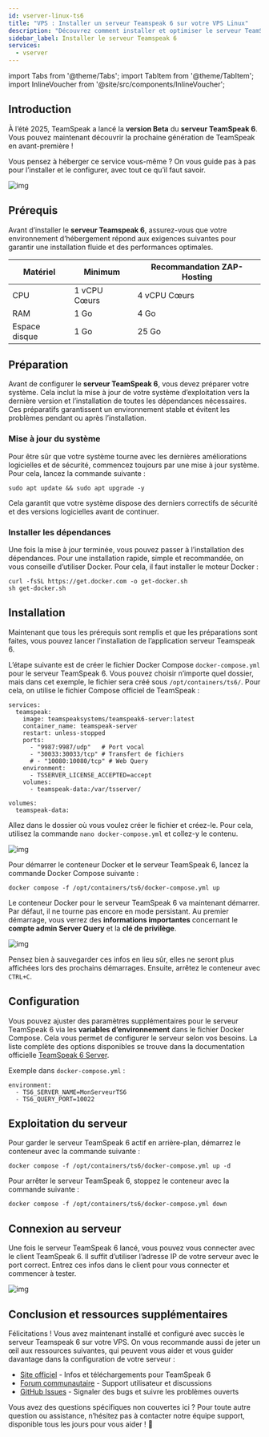```yaml
---
id: vserver-linux-ts6
title: "VPS : Installer un serveur Teamspeak 6 sur votre VPS Linux"
description: "Découvrez comment installer et optimiser le serveur TeamSpeak 6 pour un hébergement fiable et performant → En savoir plus maintenant"
sidebar_label: Installer le serveur Teamspeak 6
services:
  - vserver
---
```


import Tabs from '@theme/Tabs';
import TabItem from '@theme/TabItem';
import InlineVoucher from '@site/src/components/InlineVoucher';

## Introduction

À l’été 2025, TeamSpeak a lancé la **version Beta** du **serveur TeamSpeak 6**. Vous pouvez maintenant découvrir la prochaine génération de TeamSpeak en avant-première !

Vous pensez à héberger ce service vous-même ? On vous guide pas à pas pour l’installer et le configurer, avec tout ce qu’il faut savoir.

![img](https://screensaver01.zap-hosting.com/index.php/s/4J6HJjQdRddjGFK/preview)

<InlineVoucher />



## Prérequis

Avant d’installer le **serveur Teamspeak 6**, assurez-vous que votre environnement d’hébergement répond aux exigences suivantes pour garantir une installation fluide et des performances optimales.

| Matériel   | Minimum      | Recommandation ZAP-Hosting |
| ---------- | ------------ | -------------------------- |
| CPU        | 1 vCPU Cœurs | 4 vCPU Cœurs               |
| RAM        | 1 Go         | 4 Go                       |
| Espace disque | 1 Go       | 25 Go                      |



## Préparation

Avant de configurer le **serveur TeamSpeak 6**, vous devez préparer votre système. Cela inclut la mise à jour de votre système d’exploitation vers la dernière version et l’installation de toutes les dépendances nécessaires. Ces préparatifs garantissent un environnement stable et évitent les problèmes pendant ou après l’installation.


### Mise à jour du système
Pour être sûr que votre système tourne avec les dernières améliorations logicielles et de sécurité, commencez toujours par une mise à jour système. Pour cela, lancez la commande suivante :

```
sudo apt update && sudo apt upgrade -y
```
Cela garantit que votre système dispose des derniers correctifs de sécurité et des versions logicielles avant de continuer.

### Installer les dépendances
Une fois la mise à jour terminée, vous pouvez passer à l’installation des dépendances. Pour une installation rapide, simple et recommandée, on vous conseille d’utiliser Docker. Pour cela, il faut installer le moteur Docker :

```
curl -fsSL https://get.docker.com -o get-docker.sh
sh get-docker.sh
```




## Installation
Maintenant que tous les prérequis sont remplis et que les préparations sont faites, vous pouvez lancer l’installation de l’application serveur Teamspeak 6.

L’étape suivante est de créer le fichier Docker Compose `docker-compose.yml` pour le serveur TeamSpeak 6. Vous pouvez choisir n’importe quel dossier, mais dans cet exemple, le fichier sera créé sous `/opt/containers/ts6/`. Pour cela, on utilise le fichier Compose officiel de TeamSpeak :

```
services:
  teamspeak:
    image: teamspeaksystems/teamspeak6-server:latest
    container_name: teamspeak-server
    restart: unless-stopped
    ports:
      - "9987:9987/udp"   # Port vocal
      - "30033:30033/tcp" # Transfert de fichiers
      # - "10080:10080/tcp" # Web Query
    environment:
      - TSSERVER_LICENSE_ACCEPTED=accept
    volumes:
      - teamspeak-data:/var/tsserver/

volumes:
  teamspeak-data:
```

Allez dans le dossier où vous voulez créer le fichier et créez-le. Pour cela, utilisez la commande `nano docker-compose.yml` et collez-y le contenu.

![img](https://screensaver01.zap-hosting.com/index.php/s/yBZTKL8MYgLiJEt/download)


Pour démarrer le conteneur Docker et le serveur TeamSpeak 6, lancez la commande Docker Compose suivante :
```
docker compose -f /opt/containers/ts6/docker-compose.yml up
```

Le conteneur Docker pour le serveur TeamSpeak 6 va maintenant démarrer. Par défaut, il ne tourne pas encore en mode persistant. Au premier démarrage, vous verrez des **informations importantes** concernant le **compte admin Server Query** et la **clé de privilège**.

![img](https://screensaver01.zap-hosting.com/index.php/s/7nNwWkEdG84yx4y/download)

Pensez bien à sauvegarder ces infos en lieu sûr, elles ne seront plus affichées lors des prochains démarrages. Ensuite, arrêtez le conteneur avec `CTRL+C`.



## Configuration

Vous pouvez ajuster des paramètres supplémentaires pour le serveur TeamSpeak 6 via les **variables d’environnement** dans le fichier Docker Compose. Cela vous permet de configurer le serveur selon vos besoins. La liste complète des options disponibles se trouve dans la documentation officielle [TeamSpeak 6 Server](https://github.com/teamspeak/teamspeak6-server/blob/main/CONFIG.md).

Exemple dans `docker-compose.yml` :

```
environment:
  - TS6_SERVER_NAME=MonServeurTS6
  - TS6_QUERY_PORT=10022
```



## Exploitation du serveur

Pour garder le serveur TeamSpeak 6 actif en arrière-plan, démarrez le conteneur avec la commande suivante :

```
docker compose -f /opt/containers/ts6/docker-compose.yml up -d
```

Pour arrêter le serveur TeamSpeak 6, stoppez le conteneur avec la commande suivante :

```
docker compose -f /opt/containers/ts6/docker-compose.yml down
```



## Connexion au serveur

Une fois le serveur TeamSpeak 6 lancé, vous pouvez vous connecter avec le client TeamSpeak 6. Il suffit d’utiliser l’adresse IP de votre serveur avec le port correct. Entrez ces infos dans le client pour vous connecter et commencer à tester.

![img](https://screensaver01.zap-hosting.com/index.php/s/4J6HJjQdRddjGFK/preview)



## Conclusion et ressources supplémentaires

Félicitations ! Vous avez maintenant installé et configuré avec succès le serveur Teamspeak 6 sur votre VPS. On vous recommande aussi de jeter un œil aux ressources suivantes, qui peuvent vous aider et vous guider davantage dans la configuration de votre serveur :

- [Site officiel](https://teamspeak.com/en/) - Infos et téléchargements pour TeamSpeak 6
- [Forum communautaire](https://community.teamspeak.com/) - Support utilisateur et discussions
- [GitHub Issues](https://github.com/teamspeak/teamspeak6-server/issues) - Signaler des bugs et suivre les problèmes ouverts

Vous avez des questions spécifiques non couvertes ici ? Pour toute autre question ou assistance, n’hésitez pas à contacter notre équipe support, disponible tous les jours pour vous aider ! 🙂